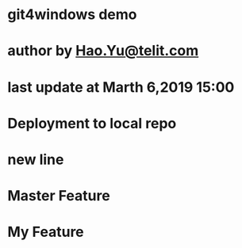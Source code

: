 # git4windows demo
# author by Hao.Yu@telit.com
# last update at Marth 6,2019 15:00
# Deployment to local repo
# new line
# Master Feature

# My Feature
